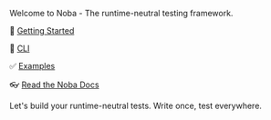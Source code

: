 Welcome to Noba - The runtime-neutral testing framework.

🚀 [Getting Started](/sontuphan/noba/wiki/getting-started)

🤖 [CLI](/sontuphan/noba/wiki/cli)

✅ [Examples](/sontuphan/noba/wiki/examples)

👓 [Read the Noba Docs](/sontuphan/noba/wiki/references)

Let's build your runtime-neutral tests. Write once, test everywhere.
